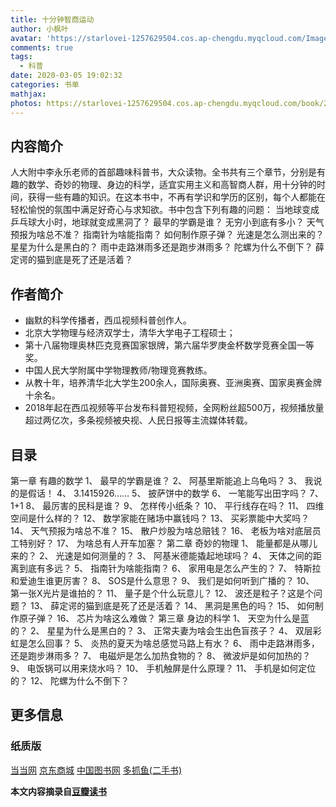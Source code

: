 ```yaml
---
title: 十分钟智商运动
author: 小枫叶
avatar: 'https://starlovei-1257629504.cos.ap-chengdu.myqcloud.com/Image/78468086_p0.png'
comments: true
tags:
  - 科普
date: 2020-03-05 19:02:32
categories: 书单
mathjax:
photos: https://starlovei-1257629504.cos.ap-chengdu.myqcloud.com/book/20190607111135_72320.jpg
---
```

## 内容简介
人大附中李永乐老师的首部趣味科普书，大众读物。全书共有三个章节，分别是有趣的数学、奇妙的物理、身边的科学，适宜实用主义和高智商人群，用十分钟的时间，获得一些有趣的知识。在这本书中，<!-- more -->不再有学识和学历的区别，每个人都能在轻松愉悦的氛围中满足好奇心与求知欲。书中包含下列有趣的问题：
当地球变成乒乓球大小时，地球就变成黑洞了？
最早的学霸是谁？
无穷小到底有多小？
天气预报为啥总不准？
指南针为啥能指南？
如何制作原子弹？
光速是怎么测出来的？
星星为什么是黑白的？
雨中走路淋雨多还是跑步淋雨多？
陀螺为什么不倒下？
薛定谔的猫到底是死了还是活着？

## 作者简介
+ 幽默的科学传播者，西瓜视频科普创作人。
+ 北京大学物理与经济双学士，清华大学电子工程硕士；
+ 第十八届物理奥林匹克竞赛国家银牌，第六届华罗庚金杯数学竞赛全国一等奖。
+ 中国人民大学附属中学物理教师/物理竞赛教练。
+ 从教十年，培养清华北大学生200余人，国际奥赛、亚洲奥赛、国家奥赛金牌十余名。
+ 2018年起在西瓜视频等平台发布科普短视频，全网粉丝超500万，视频播放量超过两亿次，多条视频被央视、人民日报等主流媒体转载。

## 目录
第一章 有趣的数学
1、 最早的学霸是谁？
2、 阿基里斯能追上乌龟吗？
3、 我说的是假话！
4、 3.1415926……
5、 披萨饼中的数学
6、 一笔能写出田字吗？
7、 1+1
8、 最厉害的民科是谁？
9、 怎样传小纸条？
10、 平行线存在吗？
11、 四维空间是什么样的？
12、 数学家能在赌场中赢钱吗？
13、 买彩票能中大奖吗？
14、 天气预报为啥总不准？
15、 散户炒股为啥总赔钱？
16、 老板为啥对底层员工特别好？
17、 为啥总有人开车加塞？
第二章 奇妙的物理
1、 能量都是从哪儿来的？
2、 光速是如何测量的？
3、 阿基米德能撬起地球吗？
4、 天体之间的距离到底有多远？
5、 指南针为啥能指南？
6、 家用电是怎么产生的？
7、 特斯拉和爱迪生谁更厉害？
8、 SOS是什么意思？
9、 我们是如何听到广播的？
10、 第一张X光片是谁拍的？
11、 量子是个什么玩意儿？
12、 波还是粒子？这是个问题？
13、 薛定谔的猫到底是死了还是活着？
14、 黑洞是黑色的吗？
15、 如何制作原子弹？
16、 芯片为啥这么难做？
第三章 身边的科学
1、 天空为什么是蓝的？
2、 星星为什么是黑白的？
3、 正常夫妻为啥会生出色盲孩子？
4、 双层彩虹是怎么回事？
5、 炎热的夏天为啥总感觉马路上有水？
6、 雨中走路淋雨多，还是跑步淋雨多？
7、 电磁炉是怎么加热食物的？
8、 微波炉是如何加热的？
9、 电饭锅可以用来烧水吗？
10、 手机触屏是什么原理？
11、 手机是如何定位的？
12、 陀螺为什么不倒下？

## 更多信息
### 纸质版
[当当网](http://product.dangdang.com/25584858.html?_ddclickunion=P-306226-0-s30382545|ad_type=0|sys_id=1#dd_refer=https%3A%2F%2Fbook.douban.com%2Flink2%2F%3Flowest%3D3030%26pre%3D0%26vendor%3Ddangdang%26srcpage%3Dsubject%26price%3D5740%26pos%3D1%26url%3Dhttp%253a%252f%252funion.dangdang.com%252ftransfer.php%253ffrom%253dp-306226-0-s30382545%2526backurl%253dhttp%253a%252f%252fproduct.dangdang.com%252fproduct.aspx%253fproduct_id%253d25584858%26cntvendor%3D4%26srcsubj%3D30382545%26type%3Dbkbuy%26subject%3D30382545)
[京东商城](https://re.jd.com/cps/item/12486822.html?cu=true&utm_source=book.douban.com&utm_medium=tuiguang&utm_campaign=t_15055_&utm_term=ed7334edd32f41a38bebcdbc7856cd88)
[中国图书网](http://www.bookschina.com/7981801.htm)
[多抓鱼(二手书)](https://www.duozhuayu.com/books/253637532435222536?utm_medium=web&utm_source=douban)

**本文内容摘录自[豆瓣读书](https://book.douban.com/subject/30382545/)**